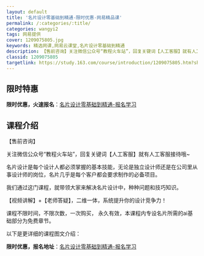 ```yaml
---
layout: default
title: '名片设计零基础到精通-限时优惠-网易精品课'
permalink: /:categories/:title/
categories: wangyi2
tags: 网易提供
cover: 1209075805.jpg
keywords: 精选网课,网易云课堂,名片设计零基础到精通
description: 【售前咨询】关注微信公众号“教程火车站”，回复关键词【人工客服】就有人工客服接待哦~名片设计是每个设计人都必须掌握的基本
classid: 1209075805
targetlink: https://study.163.com/course/introduction/1209075805.htm?share=1&shareId=1025206652&utm_campaign=share&utm_medium=iphoneShare&utm_source=&utm_u=1025206652
---
```


## 限时特惠

**限时优惠，火速报名**：[名片设计零基础到精通-报名学习](https://study.163.com/course/introduction/1209075805.htm?share=1&shareId=1025206652&utm_campaign=share&utm_medium=iphoneShare&utm_source=&utm_u=1025206652)

## 课程介绍

【售前咨询】

关注微信公众号“教程火车站”，回复关键词【人工客服】就有人工客服接待哦~



名片设计是每个设计人都必须掌握的基本技能，无论是独立设计师还是在公司里从事设计师的岗位，名片几乎是每个客户都会要求制作的必备项目。



我们通过这门课程，就带领大家来解决名片设计中，种种问题和技巧知识。



【视频讲解】+【老师答疑】，二维一体，系统提升你的设计竞争力！



课程不限时间，不限次数，一次购买， 永久有效，本课程内专设名片所需的ai基础部分为免费章节。



以下是更详细的课程图文介绍：

**限时优惠，报名地址**：[名片设计零基础到精通-报名学习](https://study.163.com/course/introduction/1209075805.htm?share=1&shareId=1025206652&utm_campaign=share&utm_medium=iphoneShare&utm_source=&utm_u=1025206652)

